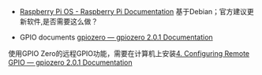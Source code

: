 - [Raspberry Pi OS - Raspberry Pi Documentation](https://www.raspberrypi.com/documentation/computers/os.html)
	基于Debian；官方建议更新软件,是否需要这么做？


- GPIO documents [gpiozero — gpiozero 2.0.1 Documentation](https://gpiozero.readthedocs.io/en/latest/) 

使用GPIO Zero的远程GPIO功能，需要在计算机上安装[4. Configuring Remote GPIO — gpiozero 2.0.1 Documentation](https://gpiozero.readthedocs.io/en/latest/remote_gpio.html)




